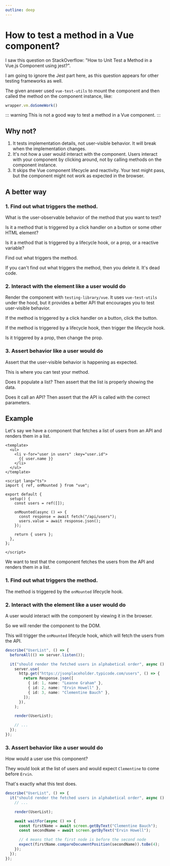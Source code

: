 ```yaml
---
outline: deep
---
```


# How to test a method in a Vue component?

I saw this question on StackOverflow: "How to Unit Test a Method in a Vue.js Component using jest?".

I am going to ignore the Jest part here, as this question appears for other testing frameworks as well.

The given answer used `vue-test-utils` to mount the component and then called the method on the component instance, like:

```typescript
wrapper.vm.doSomeWork()
```

::: warning
This is not a good way to test a method in a Vue component.
:::

## Why not?

1. It tests implementation details, not user-visible behavior. It will break when the implementation changes.
2. It's not how a user would interact with the component. Users interact with your component by clicking around, not by calling methods on the component instance.
3. It skips the Vue component lifecycle and reactivity. Your test might pass, but the component might not work as expected in the browser.

## A better way

### 1. Find out what triggers the method.

What is the user-observable behavior of the method that you want to test?

Is it a method that is triggered by a click handler on a button or some other HTML element?

Is it a method that is triggered by a lifecycle hook, or a prop, or a reactive variable?

Find out what triggers the method. 

If you can't find out what triggers the method, then you delete it. It's dead code.

### 2. Interact with the element like a user would do

Render the component with `testing-library/vue`. It uses `vue-test-utils` under the hood, but it provides a better API
that encourages you to test user-visible behavior.

If the method is triggered by a click handler on a button, click the button.

If the method is triggered by a lifecycle hook, then trigger the lifecycle hook.

Is it triggered by a prop, then change the prop.

### 3. Assert behavior like a user would do

Assert that the user-visible behavior is happening as expected.

This is where you can test your method.

Does it populate a list? Then assert that the list is properly showing the data.

Does it call an API? Then assert that the API is called with the correct parameters.

## Example

Let's say we have a component that fetches a list of users from an API and renders them in a list.

```vue [UserList.vue]
<template>
  <ul>
    <li v-for="user in users" :key="user.id">
      {{ user.name }}
    </li>
  </ul>
</template>

<script lang="ts">
import { ref, onMounted } from "vue";

export default {
  setup() {
    const users = ref([]);

    onMounted(async () => {
      const response = await fetch("/api/users");
      users.value = await response.json();
    });

    return { users };
  },
};

</script>
```

We want to test that the component fetches the users from the API and renders them in a list.

### 1. Find out what triggers the method.

The method is triggered by the `onMounted` lifecycle hook.

### 2. Interact with the element like a user would do

A user would interact with the component by viewing it in the browser.

So we will render the component to the DOM.

This will trigger the `onMounted` lifecycle hook, which will fetch the users from the API.

```typescript
describe("UserList", () => {
  beforeAll(() => server.listen());

  it("should render the fetched users in alphabetical order", async () => {
    server.use(
      http.get("https://jsonplaceholder.typicode.com/users", () => {
        return Response.json([
          { id: 1, name: "Leanne Graham" },
          { id: 2, name: "Ervin Howell" },
          { id: 3, name: "Clementine Bauch" },
        ]);
      }),
    );

    render(UserList);

    // ...
  });
});
```

### 3. Assert behavior like a user would do

How would a user use this component?

They would look at the list of users and would expect `Clementine` to come before `Ervin`.

That's exactly what this test does.

```typescript
describe("UserList", () => {
  it("should render the fetched users in alphabetical order", async () => {
    // ...

    render(UserList);

    await waitFor(async () => {
      const firstName = await screen.getByText("Clementine Bauch");
      const secondName = await screen.getByText("Ervin Howell");

      // 4 means that the first node is before the second node
      expect(firstName.compareDocumentPosition(secondName)).toBe(4);
    });
  });
});
```
